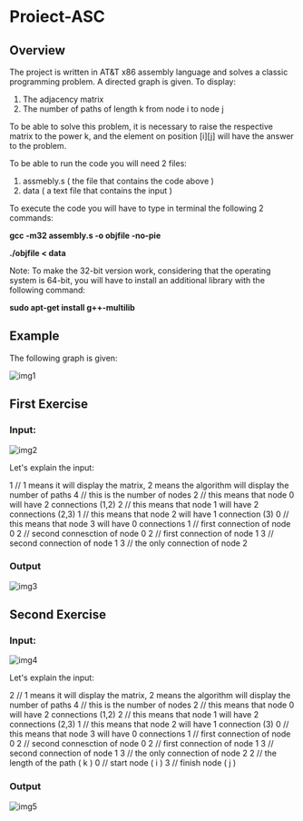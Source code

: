 # Proiect-ASC

## Overview

The project is written in AT&T x86 assembly language and solves a classic programming problem. A directed graph is given. To display:
1) The adjacency matrix
2) The number of paths of length k from node i to node j

To be able to solve this problem, it is necessary to raise the respective matrix to the power k, and the element on position [i][j] will have the answer to the problem.

To be able to run the code you will need 2 files:

1) assmebly.s ( the file that contains the code above )
2) data ( a text file that contains the input )

To execute the code you will have to type in terminal the following 2 commands:

__gcc -m32 assembly.s -o objfile -no-pie__

__./objfile < data__

Note: To make the 32-bit version work, considering that the operating system is 64-bit, you will have to install an additional library with the following command:

__sudo apt-get install g++-multilib__

## Example

The following graph is given:

![img1]()

## First Exercise

### Input:

![img2]()

Let's explain the input:

1   // 1 means it will display the matrix, 2 means the algorithm will display the number of paths
4   // this is the number of nodes
2   // this means that node 0 will have 2 connections (1,2)
2   // this means that node 1 will have 2 connections (2,3)
1   // this means that node 2 will have 1 connection (3)
0   // this means that node 3 will have 0 connections 
1   // first connection of node 0
2   // second connesction of node 0
2   // first connection of node 1
3   // second connection of node 1
3   // the only connection of node 2

### Output

![img3]()


## Second Exercise

### Input:

![img4]()

Let's explain the input:

2   // 1 means it will display the matrix, 2 means the algorithm will display the number of paths
4   // this is the number of nodes
2   // this means that node 0 will have 2 connections (1,2)
2   // this means that node 1 will have 2 connections (2,3)
1   // this means that node 2 will have 1 connection (3)
0   // this means that node 3 will have 0 connections 
1   // first connection of node 0
2   // second connesction of node 0
2   // first connection of node 1
3   // second connection of node 1
3   // the only connection of node 2
2   // the length of the path ( k )
0   // start node             ( i )
3   // finish node            ( j )


### Output

![img5]()

